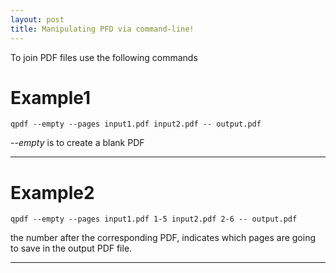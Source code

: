 ```yaml
---
layout: post
title: Manipulating PFD via command-line!
---
```


To join PDF files use the following commands

# Example1

```shell
qpdf --empty --pages input1.pdf input2.pdf -- output.pdf
```

*--empty* is to create a blank PDF

---

# Example2

```shell
qpdf --empty --pages input1.pdf 1-5 input2.pdf 2-6 -- output.pdf
```

the number after the corresponding PDF, indicates which pages are going to save in the output PDF file.

---